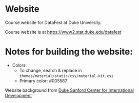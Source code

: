 # Website
Course website for DataFest at Duke University.

Course website is at https://www2.stat.duke.edu/datafest

# Notes for building the website:

- Colors: 
  - To change, search & replace in `themes/material/static/css/material-kit.css`
  - Primary color: #005587
  
Website background from [Duke Sanford Center for International Development](https://dcid.sanford.duke.edu/midp/why-duke/)
